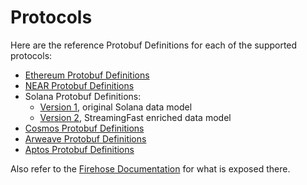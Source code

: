 # Protocols

Here are the reference Protobuf Definitions for each of the supported protocols:

* [Ethereum Protobuf Definitions](https://github.com/streamingfast/sf-ethereum/blob/develop/proto/sf/ethereum/type/v1/type.proto)
* [NEAR Protobuf Definitions](https://github.com/streamingfast/sf-near/blob/develop/proto/sf/near/codec/v1/codec.proto)
* Solana Protobuf Definitions:
  * [Version 1](https://github.com/streamingfast/sf-solana/blob/develop/proto/sf/solana/type/v1/type.proto), original Solana data model
  * [Version 2](https://github.com/streamingfast/sf-solana/blob/develop/proto/sf/solana/type/v2/type.proto), StreamingFast enriched data model
* [Cosmos Protobuf Definitions](https://github.com/figment-networks/proto-cosmos/blob/main/sf/cosmos/type/v1/type.proto)
* [Arweave Protobuf Definitions](https://github.com/streamingfast/firehose-arweave/blob/develop/proto/sf/arweave/type/v1/type.proto)
* [Aptos Protobuf Definitions](https://github.com/streamingfast/firehose-aptos/blob/main/proto/sf/aptos/type/v1/type.proto)

Also refer to the [Firehose Documentation](https://firehose.streamingfast.io/references/protobuf-schemas) for what is exposed there.
